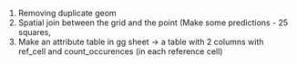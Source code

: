 1. Removing duplicate geom
2. Spatial join between the grid and the point (Make some predictions - 25 squares,
3. Make an attribute table in gg sheet -> a table with 2 columns with ref_cell and count_occurences (in each reference cell)
